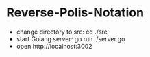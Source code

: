 # Reverse-Polis-Notation

- change directory to src: cd ./src
- start Golang server: go run ./server.go
- open http://localhost:3002
